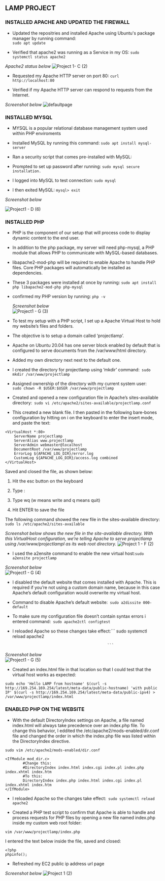 
## LAMP PROJECT


### INSTALLED APACHE AND UPDATED THE FIREWALL

- Updated the repositries and installed Apache using Ubuntu's package manager by running command: ```                                                                                                                                                               sudo apt update 
                                                                                                  ```

- Verified that apache2 was running as a Service in my OS: ```
                                                           sudo systemctl status apache2
                                                           ```

*Apache2 status below* 
![Project 1- C (2)](https://user-images.githubusercontent.com/93116204/138972237-0c769ceb-4afe-44ce-abfe-28d2e87b8560.png)

- Requested my Apache HTTP server on port 80: ```
                                        curl http://localhost:80
                                            ```

- Verified if my Apache HTTP server can respond to requests from the Internet. 

*Screenshot below*
![defaultpage](https://user-images.githubusercontent.com/93116204/138972873-9a287524-61b1-4506-9e6e-58232be745c3.png)



### INSTALLED MYSQL

- MYSQL is a popular relational database management system used within PHP enviroments

- Installed MySQL by running this command: ```sudo apt install mysql-server
                                         ```

- Ran a security script that comes pre-installed with MySQL: 

- Prompted to set up password after running:  ```
                                           sudo mysql secure installation.
                                            ```

- I logged into MySQL to test connection: ```
                                        sudo mysql
                                        ```
- I then exited MySQL: ```
                     mysql> exit
                     ```
                     
 *Screenshot below*
                     
 ![Project1 - D (6)](https://user-images.githubusercontent.com/93116204/139803926-a89676ef-24d3-4fd5-8c1b-bdf258614988.png)
                    
 
### INSTALLED PHP

- PHP is the component of our setup that will process code to display dynamic content to the end user.

- In addition to the php package, my server will need php-mysql, a PHP module that allows PHP to communicate with MySQL-based databases.

- libapache2-mod-php will be required to enable Apache to handle PHP files. Core PHP packages will automatically be installed as dependencies.

- These 3 packages were installed at once by running: ```
                                                    sudo apt install php libapache2-mod-php php-mysql
                                                    ```
                                                   
                                                    
 - confirmed my PHP version by running: ```
                                        php -v
                                        ```
                                      
                                      
   *Screenshot below*                                  
  ![Project1 - G (3)](https://user-images.githubusercontent.com/93116204/139135928-1216975b-7405-43d8-be96-29b392ab3404.png)

- To test my setup with a PHP script, I set up a Apache Virtual Host to hold my website’s files and folders. 

- The objective is to setup a domain called ‘projectlamp’.

- Apache on Ubuntu 20.04 has one server block enabled by default that is configured to serve documents from the /var/www/html directory. 

- Added my own directory next next to the default one.

- I created the directory for projectlamp using ‘mkdir’ command:``` 
                                                              sudo mkdir /var/www/projectlamp
                                                              ```
                                                              
 - Assigned ownership of the directory with my current system user: ```      
                                                                  sudo chown -R $USER:$USER /var/www/projectlamp   
                                                                  ```
                                                                  
 - Created and opened a new configuration file in Apache’s sites-available directory:``` 
                                                                                   sudo vi /etc/apache2/sites-available/projectlamp.conf
                                                                                   ```
- This created a new blank file. I then pasted  in the following bare-bones configuration by hitting on i on the keyboard to enter the insert mode, and paste the text:

```
<VirtualHost *:80>
    ServerName projectlamp
    ServerAlias www.projectlamp 
    ServerAdmin webmaster@localhost
    DocumentRoot /var/www/projectlamp
    ErrorLog ${APACHE_LOG_DIR}/error.log
    CustomLog ${APACHE_LOG_DIR}/access.log combined
</VirtualHost>
```

Saved and closed the file, as shown below:

1. Hit the esc button on the keyboard

1. Type :

1. Type wq (w means write and q means quit)

1. Hit ENTER to save the file

The following command showed the new file in the sites-available directory: ```
                                                                            sudo ls /etc/apache2/sites-available
                                                                            ```

*Screenshot below shows the new file in the site-available directory. With this VirtualHost configuration, we’re telling Apache to serve projectlamp using /var/www/projectlampl as its web root directory.* 
![Project 1 - F (2)](https://user-images.githubusercontent.com/93116204/139141359-ff767a0c-969e-4e27-8f7b-59df825621f2.png)


- I used the a2ensite command to enable the new virtual host:```
                                                           sudo a2ensite projectlamp
                                                           ```
 
 *Screenshot below*                                                          
![Project1 - G (4)](https://user-images.githubusercontent.com/93116204/139143110-b8438846-7b52-45e0-a8f4-25716ad20dc7.png)

- I disabled the default website that comes installed with Apache. This is required if you’re not using a custom domain name, because in this case Apache’s default configuration would overwrite my virtual host. 


- Command to disable Apache’s default website:``` 
                                            sudo a2dissite 000-default
                                            ```

- To make sure my configuration file doesn’t contain syntax errors i entered command:``` 
                                                                                   sudo apache2ctl configtest
                                                                                   ```
                                                                                   
- I reloaded Apache so these changes take effect:``` 
                                                 sudo systemctl reload apache2
     
                                                 ```

*Screenshot below*                                               
![Project1 - G (5)](https://user-images.githubusercontent.com/93116204/139145212-6c4570d6-138f-4021-a878-a56e0fc59a17.png)
                                              

- Created an index.html file in that location so that I could test that the virtual host works as expected:

```
sudo echo 'Hello LAMP from hostname' $(curl -s http://169.254.169.254/latest/meta-data/public-hostname) 'with public IP' $(curl -s http://169.254.169.254/latest/meta-data/public-ipv4) > /var/www/projectlamp/index.html
```


### ENABLED PHP ON THE WEBSITE

- With the default DirectoryIndex settings on Apache, a file named index.html will always take precedence over an index.php file. To change this behavior, I eddited the /etc/apache2/mods-enabled/dir.conf file and changed the order in which the index.php file was listed within the DirectoryIndex directive.

```
sudo vim /etc/apache2/mods-enabled/dir.conf
```

```
<IfModule mod_dir.c>
        #Change this:
        #DirectoryIndex index.html index.cgi index.pl index.php index.xhtml index.htm
        #To this:
        DirectoryIndex index.php index.html index.cgi index.pl index.xhtml index.htm
</IfModule>
```

- I reloaded Apache so the changes take effect:``` 
                                             sudo systemctl reload apache2
                                             ```
                                             
- Created a PHP test script to confirm that Apache is able to handle and process requests for PHP files by opening a new file named index.php inside my custom web root folder:
 
 ``` 
vim /var/www/projectlamp/index.php
```       

I entered the text below inside the file, saved and closed:

```
<?php
phpinfo();
```

- Refreshed my EC2 public ip address url page

*Screenshot below*
![Project 1 (2)](https://user-images.githubusercontent.com/93116204/139148367-d847b8c7-f1be-43a1-b38b-d8cbc03ab1f7.png)

